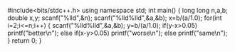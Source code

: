 #include<bits/stdc++.h>
using namespace std;
int main()
{
	long long n,a,b;
	double x,y;
	scanf("%lld",&n);
	scanf("%lld%lld",&a,&b);
	x=b/(a/1.0);
	for(int i=2;i<=n;i++)
	{
		scanf("%lld%lld",&a,&b);
		y=b/(a/1.0);
		if(y-x>0.05) printf("better\n");
		else if(x-y>0.05) printf("worse\n");
		else printf("same\n");
	}
	return 0;
}

